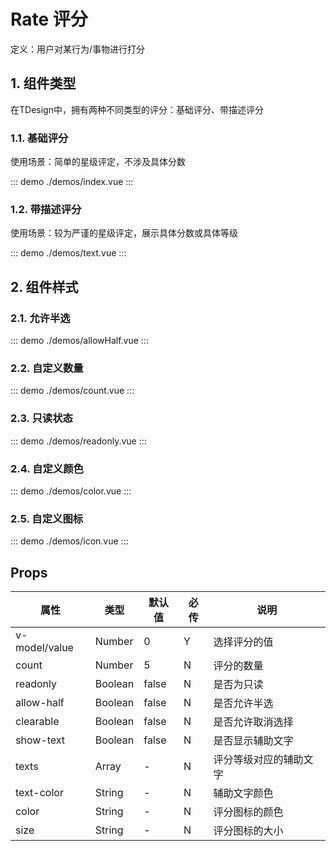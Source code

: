 # Rate 评分

定义：用户对某行为/事物进行打分

## 1. 组件类型

在TDesign中，拥有两种不同类型的评分：基础评分、带描述评分

### 1.1. 基础评分

使用场景：简单的星级评定，不涉及具体分数

::: demo ./demos/index.vue
:::


### 1.2. 带描述评分

使用场景：较为严谨的星级评定，展示具体分数或具体等级

::: demo ./demos/text.vue
:::


## 2. 组件样式

### 2.1. 允许半选

::: demo ./demos/allowHalf.vue
:::


### 2.2. 自定义数量

::: demo ./demos/count.vue
:::

### 2.3. 只读状态

::: demo ./demos/readonly.vue
:::

### 2.4. 自定义颜色

::: demo ./demos/color.vue
:::

### 2.5. 自定义图标

::: demo ./demos/icon.vue
:::

## Props

| 属性          | 类型    | 默认值 | 必传 | 说明                   |
| ------------- | ------- | ------ | ---- | ---------------------- |
| v-model/value | Number  | 0      | Y    | 选择评分的值           |
| count         | Number  | 5      | N    | 评分的数量             |
| readonly      | Boolean | false  | N    | 是否为只读             |
| allow-half    | Boolean | false  | N    | 是否允许半选           |
| clearable     | Boolean | false  | N    | 是否允许取消选择       |
| show-text     | Boolean | false  | N    | 是否显示辅助文字       |
| texts         | Array   | -      | N    | 评分等级对应的辅助文字 |
| text-color    | String  | -      | N    | 辅助文字颜色           |
| color         | String  | -      | N    | 评分图标的颜色         |
| size          | String  | -      | N    | 评分图标的大小         |
